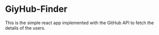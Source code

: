 # GiyHub-Finder
This is the simple react app implemented with the GitHub API to fetch the details of the users.
